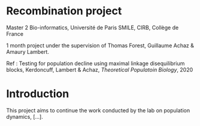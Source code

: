 # Recombination project

Master 2 Bio-informatics, Université de Paris
SMILE, CIRB, Collège de France

1 month project under the supervision of Thomas Forest, Guillaume Achaz & Amaury Lambert.

Ref :
Testing for population decline using maximal linkage disequilibrium blocks, Kerdoncuff, Lambert & Achaz, *Theoretical Populatoin Biology*, 2020

# Introduction
This project aims to continue the work conducted by the lab on population dynamics, [...].





